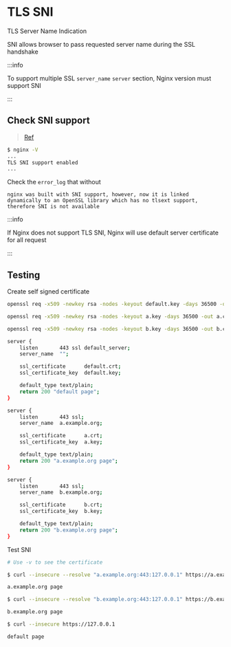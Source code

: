 # TLS SNI

TLS Server Name Indication

SNI allows browser to pass requested server name during the SSL handshake

:::info

To support multiple SSL `server_name` `server` section, Nginx version must support SNI

:::

## Check SNI support

> [Ref](http://nginx.org/en/docs/http/configuring_https_servers.html)

```bash
$ nginx -V
...
TLS SNI support enabled
...
```

Check the `error_log` that without

```
nginx was built with SNI support, however, now it is linked
dynamically to an OpenSSL library which has no tlsext support,
therefore SNI is not available
```

:::info

If Nginx does not support TLS SNI, Nginx will use default server certificate for all request

:::

## Testing

Create self signed certificate

```bash
openssl req -x509 -newkey rsa -nodes -keyout default.key -days 36500 -out default.crt -subj "/CN=example.org"

openssl req -x509 -newkey rsa -nodes -keyout a.key -days 36500 -out a.crt -subj "/CN=a.example.org"

openssl req -x509 -newkey rsa -nodes -keyout b.key -days 36500 -out b.crt -subj "/CN=b.example.org"
```

```bash
server {
    listen       443 ssl default_server;
    server_name  "";

    ssl_certificate      default.crt;
    ssl_certificate_key  default.key;

    default_type text/plain;
    return 200 "default page";
}

server {
    listen       443 ssl;
    server_name  a.example.org;

    ssl_certificate      a.crt;
    ssl_certificate_key  a.key;

    default_type text/plain;
    return 200 "a.example.org page";
}

server {
    listen       443 ssl;
    server_name  b.example.org;

    ssl_certificate      b.crt;
    ssl_certificate_key  b.key;

    default_type text/plain;
    return 200 "b.example.org page";
}
```

Test SNI

```bash
# Use -v to see the certificate

$ curl --insecure --resolve "a.example.org:443:127.0.0.1" https://a.example.org

a.example.org page

$ curl --insecure --resolve "b.example.org:443:127.0.0.1" https://b.example.org

b.example.org page

$ curl --insecure https://127.0.0.1

default page
```
